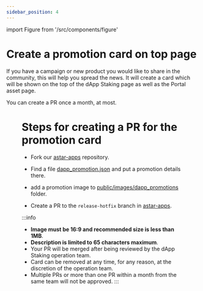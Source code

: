 ```yaml
---
sidebar_position: 4
---
```


import Figure from '/src/components/figure'

# Create a promotion card on top page

If you have a campaign or new product you would like to share in the community, this will help you spread the news. It will create a card which will be shown on the top of the dApp Staking page as well as the Portal asset page.

You can create a PR once a month, at most.

<Figure src={require('/docs/use/dapp-staking/for-devs/img/Promotion_card_3.png').default} width="80%" />

# Steps for creating a PR for the promotion card

- Fork our [astar-apps](https://github.com/AstarNetwork/astar-apps) repository.

- Find a file [dapp_promotion.json](https://github.com/AstarNetwork/astar-apps/blob/main/src/data/dapp_promotions.json) and put a promotion details there.

- add a promotion image to [public/images/dapp_promotions](https://github.com/AstarNetwork/astar-apps/tree/main/public/images/dapp_promotions) folder.

- Create a PR to the <code>release-hotfix</code> branch in [astar-apps](https://github.com/AstarNetwork/astar-apps).


:::info
- **Image must be 16:9 and recommended size is less than 1MB**.
- **Description is limited to 65 characters maximum**.
- Your PR will be merged after being reviewed by the dApp Staking operation team.
- Card can be removed at any time, for any reason, at the discretion of the operation team.
- Multiple PRs or more than one PR within a month from the same team will not be approved.
:::

